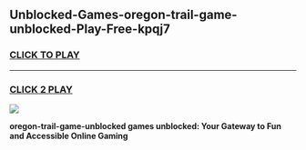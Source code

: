 
## Unblocked-Games-oregon-trail-game-unblocked-Play-Free-kpqj7
<h3>
<a href="https://premium76.site?title=oregon-trail-game-unblocked&ref=19M">CLICK TO PLAY</a></h3>
<hr>

<h3>
<a href="https://premium76.site?title=oregon-trail-game-unblocked&ref=19M">CLICK 2 PLAY</a>
  
</h3>

<a href="https://premium76.site?title=oregon-trail-game-unblocked&ref=19M"><img src="https://clearcache.store/games.png"></a>


**oregon-trail-game-unblocked games unblocked: Your Gateway to Fun and Accessible Online Gaming**
